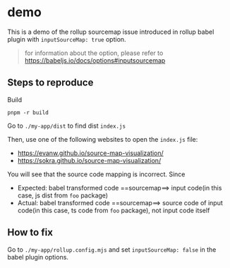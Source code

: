 # demo

This is a demo of the rollup sourcemap issue introduced in rollup babel plugin with `inputSourceMap: true` option.

> for information about the option, please refer to https://babeljs.io/docs/options#inputsourcemap

## Steps to reproduce

Build

```shell
pnpm -r build
```

Go to `./my-app/dist` to find dist `index.js`

Then, use one of the following websites to open the `index.js` file:

- https://evanw.github.io/source-map-visualization/
- https://sokra.github.io/source-map-visualization/

You will see that the source code mapping is incorrect. Since

- Expected: babel transformed code ==sourcemap==> input code(in this case, js dist from `foo` package)
- Actual: babel transformed code ==sourcemap==> source code of input code(in this case, ts code from `foo` package), not input code itself

## How to fix

Go to `./my-app/rollup.config.mjs` and set `inputSourceMap: false` in the babel plugin options.
